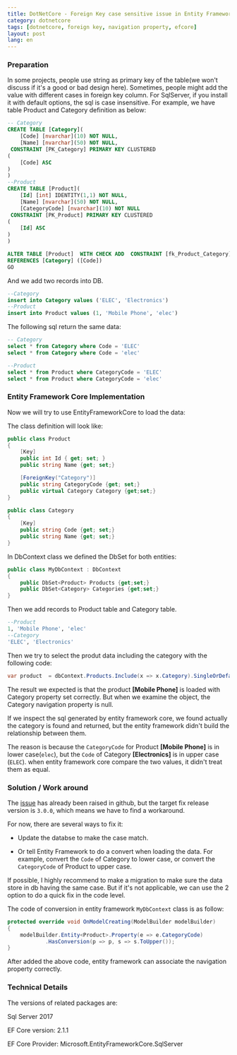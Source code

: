 ```yaml
---
title: DotNetCore - Foreign Key case sensitive issue in Entity Framework Core
category: dotnetcore  
tags: [dotnetcore, foreign key, navigation property, efcore]  
layout: post  
lang: en
---
```


### Preparation

In some projects, people use string as primary key of the table(we won't discuss if it's a good or bad design here). Sometimes, people might add the value with different cases in foreign key column. For SqlServer, if you install it with default options, the sql is case insensitive. For example, we have table Product and Category definition as below:

```sql
-- Category
CREATE TABLE [Category](
	[Code] [nvarchar](10) NOT NULL,
	[Name] [nvarchar](50) NOT NULL,
 CONSTRAINT [PK_Category] PRIMARY KEY CLUSTERED 
(
	[Code] ASC
)
)
--Product
CREATE TABLE [Product](
    [Id] [int] IDENTITY(1,1) NOT NULL,
    [Name] [nvarchar](50) NOT NULL,
    [CategoryCode] [nvarchar](10) NOT NULL
 CONSTRAINT [PK_Product] PRIMARY KEY CLUSTERED 
(
	[Id] ASC
)
)

ALTER TABLE [Product]  WITH CHECK ADD  CONSTRAINT [fk_Product_Category] FOREIGN KEY([CategoryCode])
REFERENCES [Category] ([Code])
GO
```

And we add two records into DB.

```sql
--Category
insert into Category values ('ELEC', 'Electronics')
--Product
insert into Product values (1, 'Mobile Phone', 'elec')
```

The following sql return the same data:
```sql
-- Category
select * from Category where Code = 'ELEC'
select * from Category where Code = 'elec'

--Product 
select * from Product where CategoryCode = 'ELEC'
select * from Product where CategoryCode = 'elec'
```

### Entity Framework Core Implementation

Now we will try to use EntityFrameworkCore to load the data:

The class definition will look like:

```csharp 
public class Product
{
    [Key]
    public int Id { get; set; }
    public string Name {get; set;}

    [ForeignKey("Category")]
    public string CategoryCode {get; set;}
    public virtual Category Category {get;set;}
}

public class Category
{
    [Key]
    public string Code {get; set;}
    public string Name {get; set;}
}
```


In DbContext class we defined the DbSet for both entities:

```csharp
public class MyDbContext : DbContext
{
    public DbSet<Product> Products {get;set;}
    public DbSet<Category> Categories {get;set;}
}
```

Then we add records to Product table and Category table.

```sql
--Product
1, 'Mobile Phone', 'elec'
--Category
'ELEC', 'Electronics'
```

Then we try to select the produt data including the category with the following code: 

```csharp
var product  = dbContext.Products.Include(x => x.Category).SingleOrDefault(x => x.Id == 1);
```

The result we expected is that the product **[Mobile Phone]** is loaded with Category property set correctly. But when we examine the object, the Category navigation property is null.

If we inspect the sql generated by entity framework core, we found actually the category is found and returned, but the entity framework didn't build the relationship between them.

The reason is because the `CategoryCode` for Product **[Mobile Phone]** is in lower case(`elec`), but the `Code` of Category **[Electronics]** is in upper case (`ELEC`). when entity framework core compare the two values, it didn't treat them as equal.


### Solution / Work around

The [issue](https://github.com/aspnet/EntityFrameworkCore/issues/673) has already been raised in github, but the target fix release version is `3.0.0`, which means we have to find a workaround.

For now, there are several ways to fix it:

* Update the databse to make the case match.


* Or tell Entity Framework to do a convert when loading the data. For example, convert the `Code` of Category to lower case, or convert the `CategoryCode` of Product to upper case.

If possible, I highly recommend to make a migration to make sure the data store in db having the same case. But if it's not applicable, we can use the 2 option to do a quick fix in the code level.

The code of conversion in entity framework `MyDbContext` class is as follow:

```csharp
protected override void OnModelCreating(ModelBuilder modelBuilder)
{
    modelBuilder.Entity<Product>.Property(e => e.CategoryCode)
            .HasConversion(p => p, s => s.ToUpper());
}
```

After added the above code, entity framework can associate the navigation property correctly.

### Technical Details


The versions of related packages are:

Sql Server 2017

EF Core version: 2.1.1

EF Core Provider: Microsoft.EntityFrameworkCore.SqlServer




